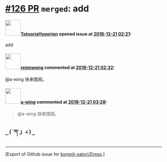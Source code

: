 # [\#126 PR](https://github.com/komeiji-satori/Dress/pull/126) `merged`: add

#### <img src="https://avatars.githubusercontent.com/u/16434801?u=910c71526d6a48c560fb8967dadeccf735664275&v=4" width="50">[TotooriaHyperion](https://github.com/TotooriaHyperion) opened issue at [2018-12-21 02:21](https://github.com/komeiji-satori/Dress/pull/126):

add

#### <img src="https://avatars.githubusercontent.com/u/9636382?u=700c01bfb5bfb9520c97429161ece47b2b282f9a&v=4" width="50">[reionwong](https://github.com/reionwong) commented at [2018-12-21 02:32](https://github.com/komeiji-satori/Dress/pull/126#issuecomment-449220236):

@a-wing 快来围观。

#### <img src="https://avatars.githubusercontent.com/u/18189138?u=6489ecbc7fc4da114a333c63b4e27a944fee797b&v=4" width="50">[a-wing](https://github.com/a-wing) commented at [2018-12-21 03:28](https://github.com/komeiji-satori/Dress/pull/126#issuecomment-449229257):


> @a-wing 快来围观。

## `_(ˊཀˋ」∠)_`


-------------------------------------------------------------------------------



[Export of Github issue for [komeiji-satori/Dress](https://github.com/komeiji-satori/Dress).]
